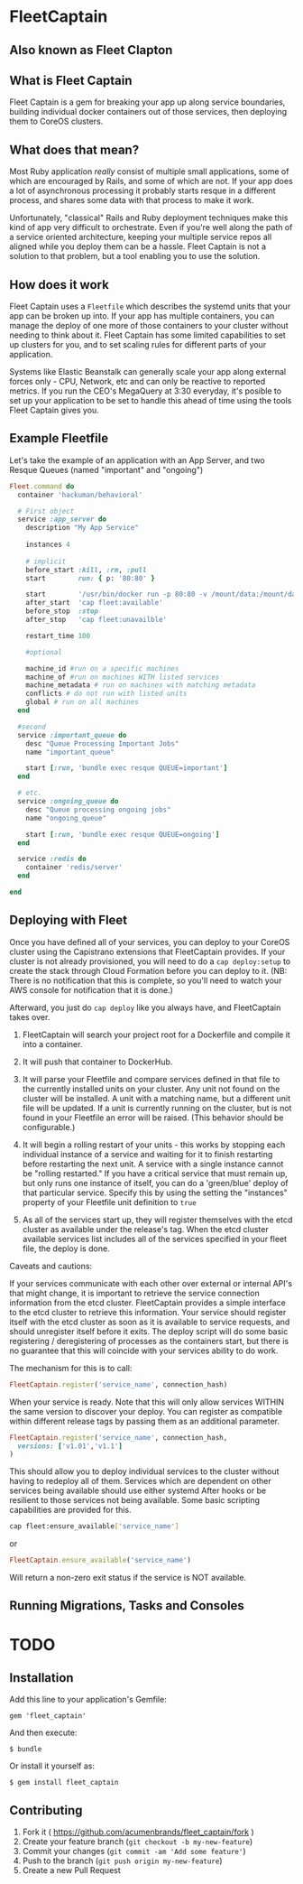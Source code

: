# FleetCaptain
## Also known as Fleet Clapton

## What is Fleet Captain

Fleet Captain is a gem for breaking your app up along service boundaries,
building individual docker containers out of those services, then deploying them
to CoreOS clusters.

## What does that mean?

Most Ruby application _really_ consist of multiple small applications, some of
which are encouraged by Rails, and some of which are not.  If your app does a lot
of asynchronous processing it probably starts resque in a different process, and
shares some data with that process to make it work.

Unfortunately, "classical" Rails and Ruby deployment techniques make this kind
of app very difficult to orchestrate.  Even if you're well along the path of a
service oriented architecture, keeping your multiple service repos all aligned
while you deploy them can be a hassle.  Fleet Captain is not a solution to that
problem, but a tool enabling you to use the solution.

## How does it work

Fleet Captain uses a `Fleetfile` which describes the systemd units that your
app can be broken up into.  If your app has multiple containers, you can manage
the deploy of one more of those containers to your cluster without needing to
think about it.  Fleet Captain has some limited capabilities to set up clusters
for you, and to set scaling rules for different parts of your application.

Systems like Elastic Beanstalk can generally scale your app along external
forces only - CPU, Network, etc and can only be reactive to reported metrics. If
you run the CEO's MegaQuery at 3:30 everyday, it's posible to set up your
application to be set to handle this ahead of time using the tools Fleet Captain
gives you.

## Example Fleetfile

Let's take the example of an application with an App Server, and
two Resque Queues (named "important" and "ongoing")

```ruby
Fleet.command do
  container 'hackuman/behavioral'

  # First object
  service :app_server do
    description "My App Service"
    
    instances 4 
    
    # implicit
    before_start :kill, :rm, :pull
    start        run: { p: '80:80' }

    start        '/usr/bin/docker run -p 80:80 -v /mount/data:/mount/data --name whatever container'
    after_start  'cap fleet:available'
    before_stop  :stop
    after_stop   'cap fleet:unavailble'

    restart_time 100

    #optional

    machine_id #run on a specific machines
    machine_of #run on machines WITH listed services
    machine_metadata # run on machines with matching metadata
    conflicts # do not run with listed units
    global # run on all machines
  end

  #second
  service :important_queue do
    desc "Queue Processing Important Jobs"
    name "important_queue"

    start [:run, 'bundle exec resque QUEUE=important']
  end

  # etc.
  service :ongoing_queue do
    desc "Queue processing ongoing jobs"
    name "ongoing_queue"

    start [:run, 'bundle exec resque QUEUE=ongoing']
  end

  service :redis do
    container 'redis/server'
  end

end
```

## Deploying with Fleet

Once you have defined all of your services, you can deploy to your CoreOS
cluster using the Capistrano extensions that FleetCaptain provides.  If your
cluster is not already provisioned, you will need to do a `cap deploy:setup` to
create the stack through Cloud Formation before you can deploy to it. (NB: There
is no notification that this is complete, so you'll need to watch your AWS
console for notification that it is done.)

Afterward, you just do `cap deploy` like you always have, and FleetCaptain takes
over.

1) FleetCaptain will search your project root for a Dockerfile and compile it
into a container.

2) It will push that container to DockerHub.

3) It will parse your Fleetfile and compare services defined in that file to the
currently installed units on your cluster.  Any unit not found on the cluster
will be installed. A unit with a matching name, but a different unit file will
be updated.  If a unit is currently running on the cluster, but is not found in
your Fleetfile an error will be raised. (This behavior should be configurable.)

4) It will begin a rolling restart of your units - this works by stopping each
individual instance of a service and waiting for it to finish restarting before
restarting the next unit.  A service with a single instance cannot be "rolling
restarted." If you have a critical service that must remain up, but only runs
one instance of itself, you can do a 'green/blue' deploy of that particular
service. Specify this by using the setting the "instances" property of your
Fleetfile unit definition to `true`

5) As all of the services start up, they will register themselves with the etcd
cluster as available under the release's tag.  When the etcd cluster available
services list includes all of the services specified in your fleet file, the
deploy is done.

Caveats and cautions:

If your services communicate with each other over external or internal API's
that might change, it is important to retrieve the service connection
information from the etcd cluster.  FleetCaptain provides a simple interface to
the etcd cluster to retrieve this information.  Your service should register
itself with the etcd cluster as soon as it is available to service requests, and
should unregister itself before it exits.  The deploy script will do some basic
registering / deregistering of processes as the containers start, but there is
no guarantee that this will coincide with your services ability to do work.

The mechanism for this is to call:

```ruby
FleetCaptain.register('service_name', connection_hash) 
```

When your service is ready. Note that this will only allow services WITHIN the
same version to discover your deploy. You can register as compatible within
different release tags by passing them as an additional parameter.

```ruby
FleetCaptain.register('service_name', connection_hash, 
  versions: ['v1.01','v1.1']
)
```

This should allow you to deploy individual services to the cluster without
having to redeploy all of them.  Services which are dependent on other services
being available should use either systemd After hooks or be resilient to those
services not being available.  Some basic scripting capabilities are provided
for this.

```sh
cap fleet:ensure_available['service_name']
```

or

```ruby
FleetCaptain.ensure_available('service_name')
```

Will return a non-zero exit status if the service is NOT available.

## Running Migrations, Tasks and Consoles

# TODO

## Installation

Add this line to your application's Gemfile:

    gem 'fleet_captain'

And then execute:

    $ bundle

Or install it yourself as:

    $ gem install fleet_captain

## Contributing

1. Fork it ( https://github.com/acumenbrands/fleet_captain/fork )
2. Create your feature branch (`git checkout -b my-new-feature`)
3. Commit your changes (`git commit -am 'Add some feature'`)
4. Push to the branch (`git push origin my-new-feature`)
5. Create a new Pull Request
